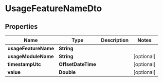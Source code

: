 

# UsageFeatureNameDto


## Properties

| Name | Type | Description | Notes |
|------------ | ------------- | ------------- | -------------|
|**usageFeatureName** | **String** |  |  |
|**usageModuleName** | **String** |  |  [optional] |
|**timestampUtc** | **OffsetDateTime** |  |  [optional] |
|**value** | **Double** |  |  [optional] |



